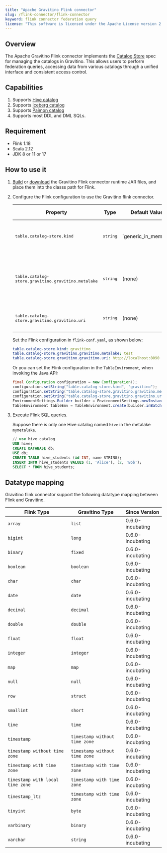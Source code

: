 ```yaml
---
title: "Apache Gravitino Flink connector"
slug: /flink-connector/flink-connector
keyword: flink connector federation query 
license: "This software is licensed under the Apache License version 2."
---
```


## Overview

The Apache Gravitino Flink connector implements the
[Catalog Store](https://nightlies.apache.org/flink/flink-docs-release-1.18/docs/dev/table/catalogs/#catalog-store)
spec for managing the catalogs in Gravitino.
This allows users to perform federation queries, accessing data from various catalogs
through a unified interface and consistent access control.

## Capabilities

1. Supports [Hive catalog](./flink-catalog-hive.md)
1. Supports [Iceberg catalog](./flink-catalog-iceberg.md)
1. Supports [Paimon catalog](./flink-catalog-paimon.md)
1. Supports most DDL and DML SQLs.

## Requirement

* Flink 1.18
* Scala 2.12
* JDK 8 or 11 or 17

## How to use it

1. [Build](../../develop/how-to-build.md) or
   [download](https://mvnrepository.com/artifact/org.apache.gravitino/gravitino-flink-connector-runtime-1.18)
   the Gravitino Flink connector runtime JAR files, and place them
   into the classs path for Flink.

1. Configure the Flink configuration to use the Gravitino flink connector.

   <table>
   <thead>
   <tr>
     <th>Property</th>
     <th>Type</th>
     <th>Default Value</th>
     <th>Description</th>
     <th>Required</th>
     <th>Since version</th>
   </tr>
   </thead>
   <tbody>
   <tr>
     <td><tt>table.catalog-store.kind</tt></td>
     <td><tt>string</tt></td>
     <td>`generic_in_memory`</td>
     <td>The catalog store name. Should be set to `gravitino`.</td>
     <td>Yes</td>
     <td>`0.6.0-incubating`</td>
   </tr>
   <tr>
     <td><tt>table.catalog-store.gravitino.gravitino.metalake</tt></td>
     <td><tt>string</tt></td>
     <td>(none)</td>
     <td>The metalake name that the Flink connector use for accessing Gravitino.</td>
     <td>Yes</td>
     <td>`0.6.0-incubating`</td>
   </tr>
   <tr>
     <td><tt>table.catalog-store.gravitino.gravitino.uri</tt></td>
     <td><tt>string</tt></td>
     <td>(none)</td>
     <td>The URI of the Gravitino server.</td>
     <td>Yes</td>
     <td>`0.6.0-incubating`</td>
   </tr>
   </tbody>
   </table>

   Set the Flink configuration in `flink-conf.yaml`, as shown below:
   
   ```yaml
   table.catalog-store.kind: gravitino
   table.catalog-store.gravitino.gravitino.metalake: test
   table.catalog-store.gravitino.gravitino.uri: http://localhost:8090
   ```
   
   Or you can set the Flink configuration in the `TableEnvironment`,
   when invoking the Java API:
   
   ```java
   final Configuration configuration = new Configuration();
   configuration.setString("table.catalog-store.kind", "gravitino");
   configuration.setString("table.catalog-store.gravitino.gravitino.metalake", "test");
   configuration.setString("table.catalog-store.gravitino.gravitino.uri", "http://localhost:8090");
   EnvironmentSettings.Builder builder = EnvironmentSettings.newInstance().withConfiguration(configuration);
   TableEnvironment tableEnv = TableEnvironment.create(builder.inBatchMode().build());
   ```

1. Execute Flink SQL queries.

   Suppose there is only one Hive catalog named `hive` in the metalake `mymetalake`.
   
   ```sql
   // use hive catalog
   USE hive;
   CREATE DATABASE db;
   USE db;
   CREATE TABLE hive_students (id INT, name STRING);
   INSERT INTO hive_students VALUES (1, 'Alice'), (2, 'Bob');
   SELECT * FROM hive_students;
   ```

## Datatype mapping

Gravitino flink connector support the following datatype mapping between Flink and Gravitino.

| Flink Type                       | Gravitino Type                | Since Version    |
|----------------------------------|-------------------------------|------------------|
| `array`                          | `list`                        | 0.6.0-incubating |
| `bigint`                         | `long`                        | 0.6.0-incubating |
| `binary`                         | `fixed`                       | 0.6.0-incubating |
| `boolean`                        | `boolean`                     | 0.6.0-incubating |
| `char`                           | `char`                        | 0.6.0-incubating |
| `date`                           | `date`                        | 0.6.0-incubating |
| `decimal`                        | `decimal`                     | 0.6.0-incubating |
| `double`                         | `double`                      | 0.6.0-incubating |
| `float`                          | `float`                       | 0.6.0-incubating |
| `integer`                        | `integer`                     | 0.6.0-incubating |
| `map`                            | `map`                         | 0.6.0-incubating |
| `null`                           | `null`                        | 0.6.0-incubating |
| `row`                            | `struct`                      | 0.6.0-incubating |
| `smallint`                       | `short`                       | 0.6.0-incubating |
| `time`                           | `time`                        | 0.6.0-incubating |
| `timestamp`                      | `timestamp without time zone` | 0.6.0-incubating |
| `timestamp without time zone`    | `timestamp without time zone` | 0.6.0-incubating |
| `timestamp with time zone`       | `timestamp with time zone`    | 0.6.0-incubating |
| `timestamp with local time zone` | `timestamp with time zone`    | 0.6.0-incubating |
| `timestamp_ltz`                  | `timestamp with time zone`    | 0.6.0-incubating |
| `tinyint`                        | `byte`                        | 0.6.0-incubating |
| `varbinary`                      | `binary`                      | 0.6.0-incubating |
| `varchar`                        | `string`                      | 0.6.0-incubating |

